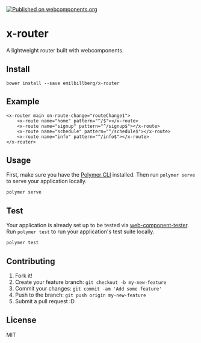 [![Published on webcomponents.org](https://img.shields.io/badge/webcomponents.org-published-blue.svg)](https://www.webcomponents.org/element/emilbillberg/x-router)

# x-router
A lightweight router built with webcomponents.

## Install
```
bower install --save emilbillberg/x-router
```

## Example
```
<x-router main on-route-change="routeChange1">
    <x-route name="home" pattern="^/$"></x-route>
    <x-route name="signup" pattern="^/signup$"></x-route>
    <x-route name="schedule" pattern="^/schedule$"></x-route>
    <x-route name="info" pattern="^/info$"></x-route>
</x-router>
```

## Usage
First, make sure you have the [Polymer CLI](https://www.npmjs.com/package/polymer-cli) installed. Then run `polymer serve` to serve your application locally.

```
polymer serve
```

## Test
Your application is already set up to be tested via [web-component-tester](https://github.com/Polymer/web-component-tester). Run `polymer test` to run your application's test suite locally.

```
polymer test
```

## Contributing
1. Fork it!
2. Create your feature branch: `git checkout -b my-new-feature`
3. Commit your changes: `git commit -am 'Add some feature'`
4. Push to the branch: `git push origin my-new-feature`
5. Submit a pull request :D

## License
MIT
